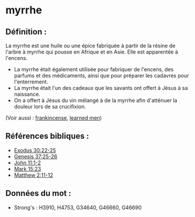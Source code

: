 # myrrhe

## Définition :

La myrrhe est une huile ou une épice fabriquée à partir de la résine de l'arbre à myrrhe qui pousse en Afrique et en Asie. Elle est apparentée à l'encens.

* La myrrhe était également utilisée pour fabriquer de l'encens, des parfums et des médicaments, ainsi que pour préparer les cadavres pour l'enterrement.
* La myrrhe était l'un des cadeaux que les savants ont offert à Jésus à sa naissance.
* On a offert à Jésus du vin mélangé à de la myrrhe afin d'atténuer la douleur lors de sa crucifixion.

(Voir aussi : [frankincense](../other/frankincense.md), [learned men](../other/learnedmen.md))

## Références bibliques :

* [Exodus 30:22-25](rc://en/tn/help/exo/30/22)
* [Genesis 37:25-26](rc://en/tn/help/gen/37/25)
* [John 11:1-2](rc://en/tn/help/jhn/11/01)
* [Mark 15:23](rc://en/tn/help/mrk/15/23)
* [Matthew 2:11-12](rc://en/tn/help/mat/02/11)

## Données du mot :

* Strong's : H3910, H4753, G34640, G46660, G46690

